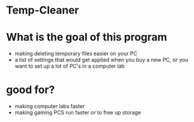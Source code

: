 # Temp-Cleaner


# What is the goal of this program

- making deleting temporary files easier on your PC
- a list of settings that would get applied when you buy a new PC, or you want to set up a lot of PC's in a computer lab

# good for?

- making computer labs faster
- making gaming PCS run faster or to free up storage
